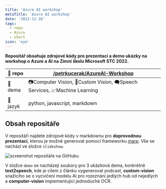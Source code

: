 ```yaml
---
title: 'Azure AI workshop'
metaTitle: 'Azure AI workshop'
date: '2022-12-16'
tags:
  - repo
  - Azure
  - short
icon: 'eye'
---
```


**Repositář obsahuje zdrojové kódy pro prezentaci a demo ukázky na workshop o Azure a AI na Zimní školu Microsoft STC 2022.**

| 🔨 repo  | [/petrkucerak/AzureAI-Workshop](https://github.com/petrkucerak/AzureAI-Workshop) |
| ------- | -------------------------------------------------------------------------------- |
| 🎯 dema  | 📷Computer Vision, 🔎Custom Vision, 🗨Speech Services, 📈Machine Learning            |
| 📝 jazyk | python, javascript, markdown                                                     |


## Obsah repositáře

V repositáři najdete zdrojové kódy v markdownu pro **doprovodnou prezentaci**, kterou je možné generovat pomocí frameworku [marp](https://marp.app/). Vše se nachází ve složce `slideshow`.

![screenshot repositáře na GitHubu](/posts/images/azure-AI-workshop-01.png)

V složce `demo` se nacházejí soubory pro 3 ukázková dema, konkrétně **text2speech**, kde je cílem z článku vygenerovat podcast, **custom-vision** snažícího se o vycvičení modelu AI pro rozeznání jedlých hub od nejedlých a **computer-vision** implementující jednoduché OCR.
